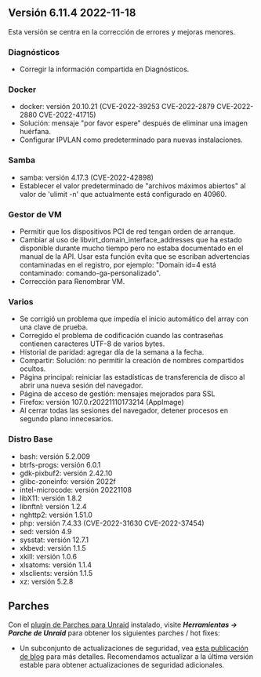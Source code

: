 ## Versión 6.11.4 2022-11-18

Esta versión se centra en la corrección de errores y mejoras menores.

### Diagnósticos

- Corregir la información compartida en Diagnósticos.

### Docker

- docker: versión 20.10.21 (CVE-2022-39253 CVE-2022-2879 CVE-2022-2880 CVE-2022-41715)
- Solución: mensaje "por favor espere" después de eliminar una imagen huérfana.
- Configurar IPVLAN como predeterminado para nuevas instalaciones.

### Samba

- samba: versión 4.17.3 (CVE-2022-42898)
- Establecer el valor predeterminado de "archivos máximos abiertos" al valor de 'ulimit -n' que actualmente está configurado en 40960.

### Gestor de VM

- Permitir que los dispositivos PCI de red tengan orden de arranque.
- Cambiar al uso de libvirt\_domain\_interface\_addresses que ha estado disponible durante mucho tiempo pero no estaba documentado en el manual de la API. Usar esta función evita que se escriban advertencias contaminadas en el registro, por ejemplo: "Domain id=4 está contaminado: comando-ga-personalizado".
- Corrección para Renombrar VM.

### Varios

- Se corrigió un problema que impedía el inicio automático del array con una clave de prueba.
- Corregido el problema de codificación cuando las contraseñas contienen caracteres UTF-8 de varios bytes.
- Historial de paridad: agregar día de la semana a la fecha.
- Compartir: Solución: no permitir la creación de nombres compartidos ocultos.
- Página principal: reiniciar las estadísticas de transferencia de disco al abrir una nueva sesión del navegador.
- Página de acceso de gestión: mensajes mejorados para SSL
- Firefox: versión 107.0.r20221110173214 (AppImage)
- Al cerrar todas las sesiones del navegador, detener procesos en segundo plano innecesarios.

### Distro Base

- bash: versión 5.2.009
- btrfs-progs: versión 6.0.1
- gdk-pixbuf2: versión 2.42.10
- glibc-zoneinfo: versión 2022f
- intel-microcode: versión 20221108
- libX11: versión 1.8.2
- libnftnl: versión 1.2.4
- nghttp2: versión 1.51.0
- php: versión 7.4.33 (CVE-2022-31630 CVE-2022-37454)
- sed: versión 4.9
- sysstat: versión 12.7.1
- xkbevd: versión 1.1.5
- xkill: versión 1.0.6
- xlsatoms: versión 1.1.4
- xlsclients: versión 1.1.5
- xz: versión 5.2.8

## Parches

Con el [plugin de Parches para Unraid](https://forums.unraid.net/topic/185560-unraid-patch-plugin/) instalado, visite _**Herramientas → Parche de Unraid**_ para obtener los siguientes parches / hot fixes:

- Un subconjunto de actualizaciones de seguridad, vea [esta publicación de blog](https://unraid.net/blog/cvd) para más detalles. Recomendamos actualizar a la última versión estable para obtener actualizaciones de seguridad adicionales.
